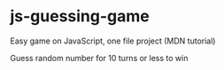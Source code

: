 # js-guessing-game
Easy game on JavaScript, one file project (MDN tutorial)

Guess random number for 10 turns or less to win
